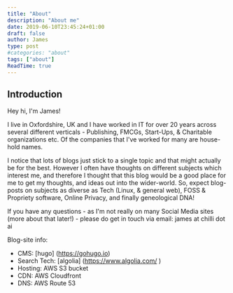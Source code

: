 ```yaml
---
title: "About"
description: "About me"
date: 2019-06-10T23:45:24+01:00
draft: false
author: James
type: post
#categories: "about"
tags: ["about"]
ReadTime: true
---
```

## Introduction

Hey hi, I'm James!

I live in Oxfordshire, UK and I have worked in IT for over 20 years across several different verticals - Publishing, FMCGs, Start-Ups, & Charitable organizations etc. Of the companies that I've worked for many are house-hold names.

I notice that lots of blogs just stick to a single topic and that might actually be for the best.  However I often have thoughts on different subjects which interest me, and therefore I thought that this blog would be a good place for me to get my thoughts, and ideas out into the wider-world.  So, expect blog-posts on subjects as diverse as Tech (Linux, & general web), FOSS & Propriety software, Online Privacy, and finally geneological DNA!

If you have any questions - as I'm not really on many Social Media sites (more about that later!) - please do get in touch via email: james at chilli dot ai

Blog-site info:
</br>
* CMS: [hugo] (https://gohugo.io) </br>
* Search Tech: [algolia] (https://www.algolia.com/ ) </br>
* Hosting: AWS S3 bucket </br>
* CDN: AWS Cloudfront </br>
* DNS: AWS Route 53 </br>
